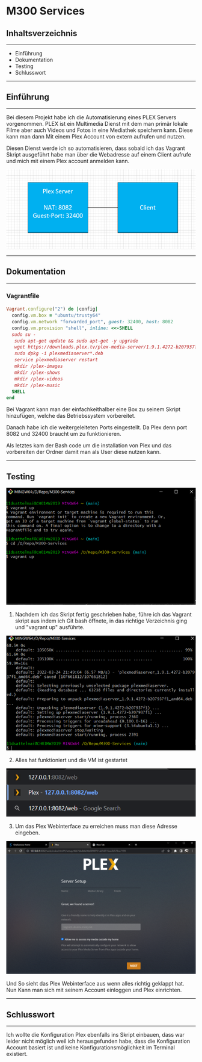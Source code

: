 # M300 Services

## Inhaltsverzeichnis 
---
* Einführung
* Dokumentation
* Testing
* Schlusswort
---
## Einführung
---
Bei diesem Projekt habe ich die Automatisierung eines PLEX Servers vorgenommen. PLEX ist ein Multimedia Dienst mit dem man primär lokale Filme aber auch Videos und Fotos in eine Mediathek speichern kann. Diese kann man dann Mit einem Plex Account von extern aufrufen und nutzen.

Diesen Dienst werde ich so automatisieren, dass sobald ich das Vagrant Skript ausgeführt habe man über die Webadresse auf einem Client aufrufe und mich mit einem Plex account anmelden kann.

![Darstellung VM](images/Visio.png)

---
## Dokumentation
---
### Vagrantfile
```Ruby
Vagrant.configure("2") do |config|
  config.vm.box = "ubuntu/trusty64"
  config.vm.network "forwarded_port", guest: 32400, host: 8082
  config.vm.provision "shell", inline: <<-SHELL
  sudo su -
   sudo apt-get update && sudo apt-get -y upgrade
   wget https://downloads.plex.tv/plex-media-server/1.9.1.4272-b207937f1/plexmediaserver_1.9.1.4272-b207937f1_amd64.deb
   sudo dpkg -i plexmediaserver*.deb
   service plexmediaserver restart
   mkdir /plex-images
   mkdir /plex-shows
   mkdir /plex-videos
   mkdir /plex-music
  SHELL
end
```
Bei Vagrant kann man der einfachkeithalber eine Box zu seinem Skript hinzufügen, welche das Betriebssystem vorbereitet. 

Danach habe ich die weitergeleiteten Ports eingestellt. Da Plex denn port 8082 und 32400 braucht um zu funktionieren. 

Als letztes kam der Bash code um die installation von Plex und das vorbereiten der Ordner damit man als User diese nutzen kann.

---
## Testing

![VagrantStartup](images/VagrantStart.png)


1. Nachdem ich das Skript fertig geschrieben habe, führe ich das Vagrant skript aus indem ich Git bash öffnete, in das richtige Verzeichnis ging und "vagrant up" ausführte.

![VagrantStartupFinish](images/VagrantStartFinish.png)


2. Alles hat funktioniert und die VM ist gestartet

![WebURL](images/WebURL.png)


3. Um das Plex Webinterface zu erreichen muss man diese Adresse eingeben.

![Plex](images/Plex.png)


Und So sieht das Plex Webinterface aus wenn alles richtig geklappt hat. Nun Kann man sich mit seinem Account einloggen und Plex einrichten.

---
## Schlusswort
---

Ich wollte die Konfiguration Plex ebenfalls ins Skript einbauen, dass war leider nicht möglich weil ich herausgefunden habe, dass die Konfiguration Account basiert ist und keine Konfigurationsmöglichkeit im Terminal existiert.